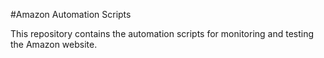 #Amazon  Automation Scripts

This repository contains the automation scripts for monitoring and testing the Amazon website.
